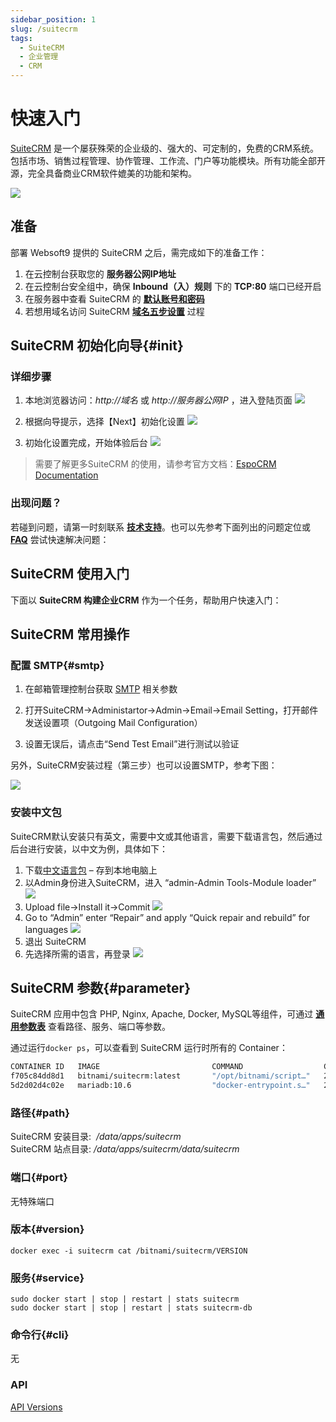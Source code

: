 ```yaml
---
sidebar_position: 1
slug: /suitecrm
tags:
  - SuiteCRM
  - 企业管理
  - CRM
---
```


# 快速入门

[SuiteCRM](https://suitecrm.com/) 是一个屡获殊荣的企业级的、强大的、可定制的，免费的CRM系统。包括市场、销售过程管理、协作管理、工作流、门户等功能模块。所有功能全部开源，完全具备商业CRM软件媲美的功能和架构。

![](http://libs.websoft9.com/Websoft9/DocsPicture/zh/suitecrm/suitecrm-ui.png)

## 准备

部署 Websoft9 提供的 SuiteCRM 之后，需完成如下的准备工作：

1. 在云控制台获取您的 **服务器公网IP地址** 
2. 在云控制台安全组中，确保 **Inbound（入）规则** 下的 **TCP:80** 端口已经开启
3. 在服务器中查看 SuiteCRM 的 **[默认账号和密码](./user/credentials)**  
4. 若想用域名访问  SuiteCRM **[域名五步设置](./administrator/domain_step)** 过程

## SuiteCRM 初始化向导{#init}

### 详细步骤

1. 本地浏览器访问：*http://域名* 或 *http://服务器公网IP* ，进入登陆页面
   ![](http://libs.websoft9.com/Websoft9/DocsPicture/zh/suitecrm/suitecrm-init1-websoft9.png)

2. 根据向导提示，选择【Next】初始化设置
   ![](http://libs.websoft9.com/Websoft9/DocsPicture/zh/suitecrm/suitecrm-init2-websoft9.png)

3. 初始化设置完成，开始体验后台
   ![](http://libs.websoft9.com/Websoft9/DocsPicture/zh/suitecrm/suitecrm-init3-websoft9.png)

> 需要了解更多SuiteCRM 的使用，请参考官方文档：[EspoCRM Documentation](https://suitecrm.com/wiki/index.php/Main_Page)


### 出现问题？

若碰到问题，请第一时刻联系 **[技术支持](./helpdesk)**。也可以先参考下面列出的问题定位或  **[FAQ](./faq#setup)** 尝试快速解决问题：


## SuiteCRM 使用入门

下面以 **SuiteCRM 构建企业CRM** 作为一个任务，帮助用户快速入门：

## SuiteCRM 常用操作

### 配置 SMTP{#smtp}

1. 在邮箱管理控制台获取 [SMTP](./administrator/smtp) 相关参数
   
2. 打开SuiteCRM->Administartor->Admin->Email->Email Setting，打开邮件发送设置项（Outgoing Mail Configuration）

3. 设置无误后，请点击“Send Test Email”进行测试以验证

另外，SuiteCRM安装过程（第三步）也可以设置SMTP，参考下图：

![](http://libs.websoft9.com/Websoft9/DocsPicture/zh/suitecrm/suitecrm-smtp-websoft9.png)

### 安装中文包

SuiteCRM默认安装只有英文，需要中文或其他语言，需要下载语言包，然后通过后台进行安装，以中文为例，具体如下：

1.  下载[中文语言包](https://crowdin.com/project/suitecrmtranslations/zh-CN) – 存到本地电脑上
2.  以Admin身份进入SuiteCRM，进入 “admin-Admin Tools-Module loader”
    ![](http://libs.websoft9.com/Websoft9/DocsPicture/zh/suitecrm/suitecrm-lmodule-websoft9.png)
3.  Upload file->Install it->Commit
    ![](http://libs.websoft9.com/Websoft9/DocsPicture/zh/suitecrm/suitecrm-linstall-websoft9.png)
4.  Go to “Admin” enter “Repair” and apply “Quick repair and rebuild” for languages
    ![](http://libs.websoft9.com/Websoft9/DocsPicture/zh/suitecrm/suitecrm-repair-websoft9.png)
5.  退出 SuiteCRM
6.  先选择所需的语言，再登录
    ![](http://libs.websoft9.com/Websoft9/DocsPicture/zh/suitecrm/suitecrm-logincn-websoft9.png)


## SuiteCRM 参数{#parameter}

SuiteCRM 应用中包含 PHP, Nginx, Apache, Docker, MySQL等组件，可通过 **[通用参数表](./administrator/parameter)** 查看路径、服务、端口等参数。

通过运行`docker ps`，可以查看到 SuiteCRM 运行时所有的 Container：

```bash
CONTAINER ID   IMAGE                         COMMAND                  CREATED          STATUS                 PORTS                                                                               NAMES
f705c84dd8d1   bitnami/suitecrm:latest       "/opt/bitnami/script…"   27 seconds ago   Up 26 seconds          8443/tcp, 0.0.0.0:9002->8080/tcp, :::9002->8080/tcp                                 suitecrm
5d2d02d4c02e   mariadb:10.6                  "docker-entrypoint.s…"   29 seconds ago   Up 26 seconds          0.0.0.0:3306->3306/tcp, :::3306->3306/tcp                                           suitecrm-db

```

### 路径{#path}

SuiteCRM 安装目录:  */data/apps/suitecrm*  
SuiteCRM 站点目录: */data/apps/suitecrm/data/suitecrm*

### 端口{#port}

无特殊端口

### 版本{#version}

```
docker exec -i suitecrm cat /bitnami/suitecrm/VERSION
```

### 服务{#service}

```shell
sudo docker start | stop | restart | stats suitecrm
sudo docker start | stop | restart | stats suitecrm-db
```

### 命令行{#cli}

无

### API

[API Versions](https://docs.suitecrm.com/developer/api/)


